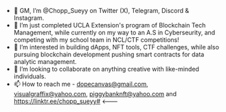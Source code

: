 - 👋 GM, I’m @Chopp_Sueyy on Twitter (X), Telegram, Discord & Instagram.
- 🌱 I’m just completed UCLA Extension's program of Blockchain Tech Management, while currently on my way to an A.S in Cyberseurity, and competing with my school team in NCL/CTF competitions!
- 👀 I’m interested in building dApps, NFT tools, CTF challenges, while also pursuing blockchain development pushing smart contracts for data analytic management.
- 💞️ I’m looking to collaborate on anything creative with like-minded individuals.
- 📫 How to reach me - dopecanvas@gmail.com, visualgraffix@yahoo.com, piggybanknft@yahoo.com and https://linktr.ee/chopp_sueyy# <---

